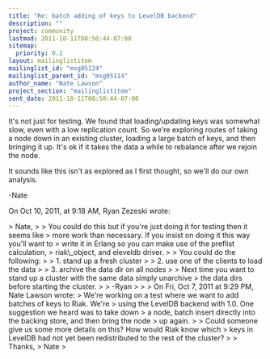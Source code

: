 ```yaml
---
title: "Re: batch adding of keys to LevelDB backend"
description: ""
project: community
lastmod: 2011-10-11T08:50:44-07:00
sitemap:
  priority: 0.2
layout: mailinglistitem
mailinglist_id: "msg05124"
mailinglist_parent_id: "msg05114"
author_name: "Nate Lawson"
project_section: "mailinglistitem"
sent_date: 2011-10-11T08:50:44-07:00
---
```



It's not just for testing. We found that loading/updating keys was somewhat 
slow, even with a low replication count. So we're exploring routes of taking a 
node down in an existing cluster, loading a large batch of keys, and then 
bringing it up. It's ok if it takes the data a while to rebalance after we 
rejoin the node.

It sounds like this isn't as explored as I first thought, so we'll do our own 
analysis.

-Nate

On Oct 10, 2011, at 9:18 AM, Ryan Zezeski wrote:

&gt; Nate,
&gt; 
&gt; You could do this but if you're just doing it for testing then it seems like 
&gt; more work than necessary. If you insist on doing it this way you'll want to 
&gt; write it in Erlang so you can make use of the preflist calculation, 
&gt; riak\\_object, and eleveldb driver.
&gt; 
&gt; You could do the following:
&gt; 
&gt; 1. stand up a fresh cluster
&gt; 
&gt; 2. use one of the clients to load the data
&gt; 
&gt; 3. archive the data dir on all nodes
&gt; 
&gt; Next time you want to stand up a cluster with the same data simply unarchive 
&gt; the data dirs before starting the cluster.
&gt; 
&gt; -Ryan
&gt; 
&gt; 
&gt; On Fri, Oct 7, 2011 at 9:29 PM, Nate Lawson  wrote:
&gt; We're working on a test where we want to add batches of keys to Riak. We're 
&gt; using the LevelDB backend with 1.0. One suggestion we heard was to take down 
&gt; a node, batch insert directly into the backing store, and then bring the node 
&gt; up again.
&gt; 
&gt; Could someone give us some more details on this? How would Riak know which 
&gt; keys in LevelDB had not yet been redistributed to the rest of the cluster?
&gt; 
&gt; Thanks,
&gt; Nate
&gt; 
